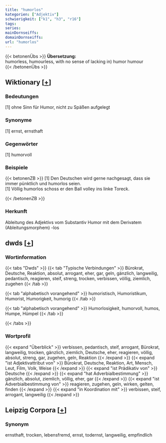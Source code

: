 ```yaml
---
title: "humorlos"
kategorien: ["Adjektiv"]
schwierigkeit: ["k1", "h3", "r16"]
tags:
series:
mainDornseiffs:
domainDornseiffs:
url: "humorlos"
---
```


{{< betonenÜbs >}}
**Übersetzung:**  
humorless, humourless, with no sense of lacking in) humor humour  
{{< /betonenÜbs >}}

## Wiktionary [[+](https://de.wiktionary.org/wiki/humorlos)]

### Bedeutungen
[1] ohne Sinn für Humor, nicht zu Späßen aufgelegt  

### Synonyme
[1] ernst, ernsthaft  

### Gegenwörter
[1] humorvoll  

### Beispiele
{{< betonenZB >}}
[1] Den Deutschen wird gerne nachgesagt, dass sie immer pünktlich und humorlos seien.  
[1] Völlig humorlos schoss er den Ball volley ins linke Toreck.  

{{< /betonenZB >}}
### Herkunft
Ableitung des Adjektivs vom Substantiv Humor mit dem Derivatem (Ableitungsmorphem) -los  



## dwds [[+](https://www.dwds.de/wb/humorlos)]

### Wortinformation
{{< tabs "Dwds" >}}
{{< tab "Typische Verbindungen" >}}
Bürokrat, Deutsche, Reaktion, absolut, arrogant, eher, gar, geln, gänzlich, langweilig, pedantisch, reagieren, steif, streng, trocken, verbissen, völlig, ziemlich, zugehen
{{< /tab >}}

{{< tab "alphabetisch vorangehend" >}}
humoristisch, Humoristikum, Humorist, Humorigkeit, humorig
{{< /tab >}}

{{< tab "alphabetisch vorangehend" >}}
Humorlosigkeit, humorvoll, humos, Humpe, Hümpel
{{< /tab >}}

{{< /tabs >}}

### Wortprofil
{{< expand "Überblick" >}} verbissen, pedantisch, steif, arrogant, Bürokrat, langweilig, trocken, gänzlich, ziemlich, Deutsche, eher, reagieren, völlig, absolut, streng, gar, zugehen, geln, Reaktion {{< /expand >}}
{{< expand "ist Adjektivattribut von" >}} Bürokrat, Deutsche, Reaktion, Art, Mensch, Leut, Film, Volk, Weise {{< /expand >}}
{{< expand "ist Prädikativ von" >}} Deutsche {{< /expand >}}
{{< expand "hat Adverbialbestimmung" >}} gänzlich, absolut, ziemlich, völlig, eher, gar {{< /expand >}}
{{< expand "ist Adverbialbestimmung von" >}} reagieren, zugehen, geln, wirken, gelten, finden {{< /expand >}}
{{< expand "in Koordination mit" >}} verbissen, steif, arrogant, langweilig {{< /expand >}}

## Leipzig Corpora [[+](https://corpora.uni-leipzig.de/en/res?word=humorlos&corpusId=deu_newscrawl-public_2018)]


### Synonym
ernsthaft, trocken, lebensfremd, ernst, todernst, langweilig, empfindlich

